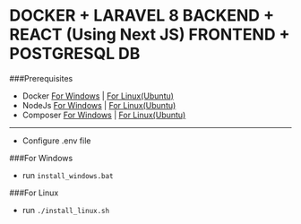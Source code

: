 # DOCKER + LARAVEL 8 BACKEND + REACT (Using Next JS) FRONTEND + POSTGRESQL DB

###Prerequisites
* Docker [For Windows](https://docs.docker.com/docker-for-windows/install/) | [For Linux(Ubuntu)](https://docs.docker.com/engine/install/ubuntu/)
* NodeJs [For Windows](https://nodejs.org/en/download/) | [For Linux(Ubuntu)](https://www.digitalocean.com/community/tutorials/how-to-install-node-js-on-ubuntu-18-04)
* Composer
[For Windows](https://getcomposer.org/download/) | [For Linux(Ubuntu)](https://www.ionos.com/community/hosting/php/install-and-use-php-composer-on-ubuntu-1604/)
---
- Configure .env file

###For Windows
- run `install_windows.bat`

###For Linux
- run `./install_linux.sh`
